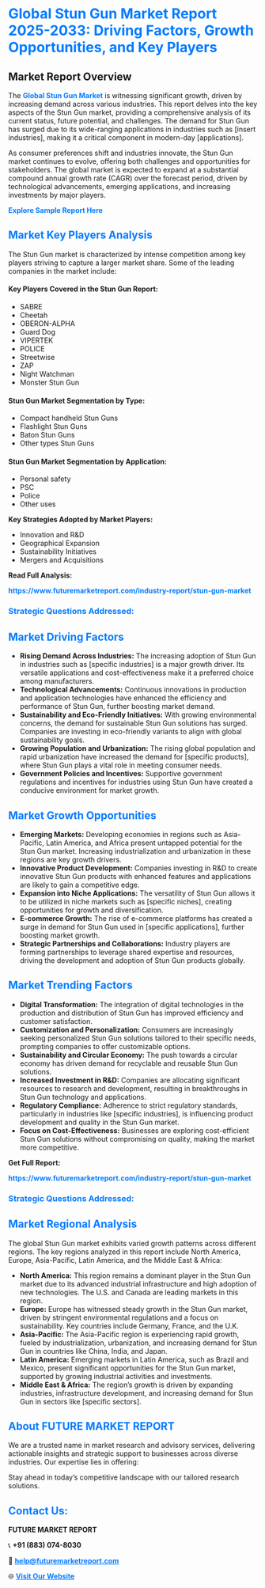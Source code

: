 <h1 style="color: #007BFF;">Global Stun Gun Market Report 2025-2033: Driving Factors, Growth Opportunities, and Key Players</h1>

<section id="overview">
<h2>Market Report Overview</h2>
<p>The <a href="https://www.futuremarketreport.com/industry-report/stun-gun-market" style="color: #007BFF; text-decoration: none;"><strong>Global Stun Gun Market</strong></a> is witnessing significant growth, driven by increasing demand across various industries. This report delves into the key aspects of the Stun Gun market, providing a comprehensive analysis of its current status, future potential, and challenges. The demand for Stun Gun has surged due to its wide-ranging applications in industries such as [insert industries], making it a critical component in modern-day [applications].</p>
<p>As consumer preferences shift and industries innovate, the Stun Gun market continues to evolve, offering both challenges and opportunities for stakeholders. The global market is expected to expand at a substantial compound annual growth rate (CAGR) over the forecast period, driven by technological advancements, emerging applications, and increasing investments by major players.</p>
</section>

<section id="overview">
<p><a href="https://www.futuremarketreport.com/request-sample/reportId=103185" style="color: #007BFF; text-decoration: none;"><strong>Explore Sample Report Here</strong></a></p>
</section>

<section id="key-players">
<h2 style="color: #007BFF;">Market Key Players Analysis</h2>
<p>The Stun Gun market is characterized by intense competition among key players striving to capture a larger market share. Some of the leading companies in the market include:</p>
<h4>Key Players Covered in the Stun Gun Report:</h4>
<ul><li>SABRE</li><li>Cheetah</li><li>OBERON-ALPHA</li><li>Guard Dog</li><li>VIPERTEK</li><li>POLICE</li><li>Streetwise</li><li>ZAP</li><li>Night Watchman</li><li>Monster Stun Gun</li></ul>
<h4>Stun Gun Market Segmentation by Type:</h4>
<ul><li>Compact handheld Stun Guns</li><li>Flashlight Stun Guns</li><li>Baton Stun Guns</li><li>Other types Stun Guns</li></ul>

<h4>Stun Gun Market Segmentation by Application:</h4>
<ul><li>Personal safety</li><li>PSC</li><li>Police</li><li>Other uses</li></ul>
<p><strong>Key Strategies Adopted by Market Players:</strong></p>
<ul>
<li>Innovation and R&D</li>
<li>Geographical Expansion</li>
<li>Sustainability Initiatives</li>
<li>Mergers and Acquisitions</li>
</ul>
</section>

<section>
<p><strong>Read Full Analysis: </strong></p><a href="https://www.futuremarketreport.com/industry-report/stun-gun-market" style="color: #007BFF; text-decoration: none;"><strong>https://www.futuremarketreport.com/industry-report/stun-gun-market</strong></a>
<h3 style="color: #007BFF;">Strategic Questions Addressed:</h3>
</section>

<section id="driving-factors">
<h2 style="color: #007BFF;">Market Driving Factors</h2>
<ul>
<li><strong>Rising Demand Across Industries:</strong> The increasing adoption of Stun Gun in industries such as [specific industries] is a major growth driver. Its versatile applications and cost-effectiveness make it a preferred choice among manufacturers.</li>
<li><strong>Technological Advancements:</strong> Continuous innovations in production and application technologies have enhanced the efficiency and performance of Stun Gun, further boosting market demand.</li>
<li><strong>Sustainability and Eco-Friendly Initiatives:</strong> With growing environmental concerns, the demand for sustainable Stun Gun solutions has surged. Companies are investing in eco-friendly variants to align with global sustainability goals.</li>
<li><strong>Growing Population and Urbanization:</strong> The rising global population and rapid urbanization have increased the demand for [specific products], where Stun Gun plays a vital role in meeting consumer needs.</li>
<li><strong>Government Policies and Incentives:</strong> Supportive government regulations and incentives for industries using Stun Gun have created a conducive environment for market growth.</li>
</ul>
</section>

<section id="growth-opportunities">
<h2 style="color: #007BFF;">Market Growth Opportunities</h2>
<ul>
<li><strong>Emerging Markets:</strong> Developing economies in regions such as Asia-Pacific, Latin America, and Africa present untapped potential for the Stun Gun market. Increasing industrialization and urbanization in these regions are key growth drivers.</li>
<li><strong>Innovative Product Development:</strong> Companies investing in R&D to create innovative Stun Gun products with enhanced features and applications are likely to gain a competitive edge.</li>
<li><strong>Expansion into Niche Applications:</strong> The versatility of Stun Gun allows it to be utilized in niche markets such as [specific niches], creating opportunities for growth and diversification.</li>
<li><strong>E-commerce Growth:</strong> The rise of e-commerce platforms has created a surge in demand for Stun Gun used in [specific applications], further boosting market growth.</li>
<li><strong>Strategic Partnerships and Collaborations:</strong> Industry players are forming partnerships to leverage shared expertise and resources, driving the development and adoption of Stun Gun products globally.</li>
</ul>
</section>

<section id="trending-factors">
<h2 style="color: #007BFF;">Market Trending Factors</h2>
<ul>
<li><strong>Digital Transformation:</strong> The integration of digital technologies in the production and distribution of Stun Gun has improved efficiency and customer satisfaction.</li>
<li><strong>Customization and Personalization:</strong> Consumers are increasingly seeking personalized Stun Gun solutions tailored to their specific needs, prompting companies to offer customizable options.</li>
<li><strong>Sustainability and Circular Economy:</strong> The push towards a circular economy has driven demand for recyclable and reusable Stun Gun solutions.</li>
<li><strong>Increased Investment in R&D:</strong> Companies are allocating significant resources to research and development, resulting in breakthroughs in Stun Gun technology and applications.</li>
<li><strong>Regulatory Compliance:</strong> Adherence to strict regulatory standards, particularly in industries like [specific industries], is influencing product development and quality in the Stun Gun market.</li>
<li><strong>Focus on Cost-Effectiveness:</strong> Businesses are exploring cost-efficient Stun Gun solutions without compromising on quality, making the market more competitive.</li>
</ul>
</section>

<section>
<p><strong>Get Full Report: </strong></p><a href="https://www.futuremarketreport.com/industry-report/stun-gun-market" style="color: #007BFF; text-decoration: none;"><strong>https://www.futuremarketreport.com/industry-report/stun-gun-market</strong></a>
<h3 style="color: #007BFF;">Strategic Questions Addressed:</h3>
</section>


<section id="regional-analysis">
<h2 style="color: #007BFF;">Market Regional Analysis</h2>
<p>The global Stun Gun market exhibits varied growth patterns across different regions. The key regions analyzed in this report include North America, Europe, Asia-Pacific, Latin America, and the Middle East & Africa:</p>
<ul>
<li><strong>North America:</strong> This region remains a dominant player in the Stun Gun market due to its advanced industrial infrastructure and high adoption of new technologies. The U.S. and Canada are leading markets in this region.</li>
<li><strong>Europe:</strong> Europe has witnessed steady growth in the Stun Gun market, driven by stringent environmental regulations and a focus on sustainability. Key countries include Germany, France, and the U.K.</li>
<li><strong>Asia-Pacific:</strong> The Asia-Pacific region is experiencing rapid growth, fueled by industrialization, urbanization, and increasing demand for Stun Gun in countries like China, India, and Japan.</li>
<li><strong>Latin America:</strong> Emerging markets in Latin America, such as Brazil and Mexico, present significant opportunities for the Stun Gun market, supported by growing industrial activities and investments.</li>
<li><strong>Middle East & Africa:</strong> The region’s growth is driven by expanding industries, infrastructure development, and increasing demand for Stun Gun in sectors like [specific sectors].</li>
</ul>
</section>

<footer>
<h2 style="color: #007BFF;">About FUTURE MARKET REPORT</h2>
<p>We are a trusted name in market research and advisory services, delivering actionable insights and strategic support to businesses across diverse industries. Our expertise lies in offering:</p>

<p>Stay ahead in today’s competitive landscape with our tailored research solutions.</p>

<h2 style="color: #007BFF;">Contact Us:</h2>
<p><strong>FUTURE MARKET REPORT</strong></p>
<p>📞 <strong>+91 (883) 074-8030</strong></p>
<p>📧 <strong><a href="mailto:help@futuremarketreport.com" style="color: #007BFF;">help@futuremarketreport.com</a></strong></p>
<p>🌐 <strong><a href="https://www.futuremarketreport.com/" style="color: #007BFF;">Visit Our Website</a></strong></p>
</footer>